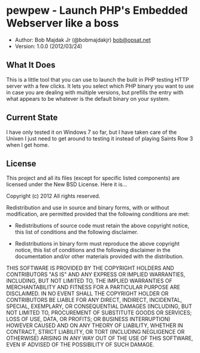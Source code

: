 pewpew - Launch PHP's Embedded Webserver like a boss
================================================================================

* Author: Bob Majdak Jr (@bobmajdakjr) <bob@opsat.net>
* Version: 1.0.0 (2012/03/24)

What It Does
--------------------------------------------------------------------------------

This is a little tool that you can use to launch the bulit in PHP testing HTTP
server with a few clicks. It lets you select which PHP binary you want to use in
case you are dealing with multiple versions, but prefills the entry with what
appears to be whatever is the default binary on your system.


Current State
--------------------------------------------------------------------------------

I have only tested it on Windows 7 so far, but I have taken care of the Unixen I
just need to get around to testing it instead of playing Saints Row 3 when I get
home.


License
--------------------------------

This project and all its files (except for specific listed components) are
licensed under the New BSD License. Here it is...

Copyright (c) 2012 All rights reserved.

Redistribution and use in source and binary forms, with or without modification,
are permitted provided that the following conditions are met:

 * Redistributions of source code must retain the above copyright notice, this
   list of conditions and the following disclaimer.

 * Redistributions in binary form must reproduce the above copyright notice,
   this list of conditions and the following disclaimer in the documentation
   and/or other materials provided with the distribution.

THIS SOFTWARE IS PROVIDED BY THE COPYRIGHT HOLDERS AND CONTRIBUTORS "AS IS" AND
ANY EXPRESS OR IMPLIED WARRANTIES, INCLUDING, BUT NOT LIMITED TO, THE IMPLIED
WARRANTIES OF MERCHANTABILITY AND FITNESS FOR A PARTICULAR PURPOSE ARE
DISCLAIMED. IN NO EVENT SHALL THE COPYRIGHT HOLDER OR CONTRIBUTORS BE LIABLE FOR
ANY DIRECT, INDIRECT, INCIDENTAL, SPECIAL, EXEMPLARY, OR CONSEQUENTIAL DAMAGES
(INCLUDING, BUT NOT LIMITED TO, PROCUREMENT OF SUBSTITUTE GOODS OR SERVICES;
LOSS OF USE, DATA, OR PROFITS; OR BUSINESS INTERRUPTION) HOWEVER CAUSED AND ON
ANY THEORY OF LIABILITY, WHETHER IN CONTRACT, STRICT LIABILITY, OR TORT
(INCLUDING NEGLIGENCE OR OTHERWISE) ARISING IN ANY WAY OUT OF THE USE OF THIS
SOFTWARE, EVEN IF ADVISED OF THE POSSIBILITY OF SUCH DAMAGE.